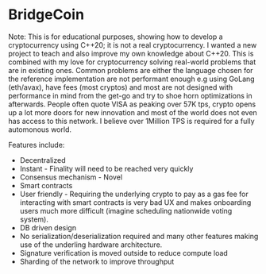 # BridgeCoin
Note: This is for educational purposes, showing how to develop a cryptocurrency using C++20; it is not a real cryptocurrency.
I wanted a new project to teach and also improve my own knowledge about C++20. This is combined with my love for cryptocurrency  solving real-world problems that are in existing ones. Common problems are either the language chosen for the reference implementation are not performant enough e.g using GoLang (eth/avax), have fees (most cryptos) and most are not designed with performance in mind from the get-go and try to shoe horn optimizations in afterwards. People often quote VISA as peaking over 57K tps, crypto opens up a lot more doors for new innovation and most of the world does not even has access to this network. I believe over 1Million TPS is required for a fully automonous world.

Features include:  
* Decentralized
* Instant - Finality will need to be reached very quickly
* Consensus mechanism - Novel
* Smart contracts
* User friendly - Requiring the underlying crypto to pay as a gas fee for interacting with smart contracts is very bad UX and makes onboarding users much more difficult (imagine scheduling nationwide voting system).
* DB driven design
* No serialization/deserialization required and many other features making use of the underling hardware architecture.
* Signature verification is moved outside to reduce compute load
* Sharding of the network to improve throughput
